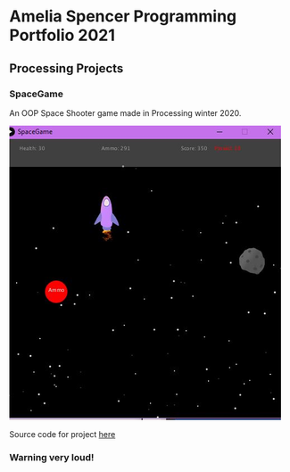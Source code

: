 # Amelia Spencer Programming Portfolio 2021

## Processing Projects

### SpaceGame
An OOP Space Shooter game made in Processing winter 2020. 

![SpaceGame](https://raw.githubusercontent.com/AmeliaSpencer/portfolio/gh-pages/images/spacegame.JPG)

Source code for project [here](https://github.com/AmeliaSpencer/portfolio/tree/gh-pages/src/SpaceGame) 
### Warning very loud!
